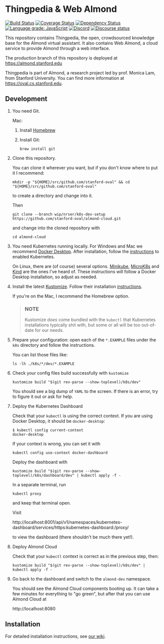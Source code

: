 # Thingpedia & Web Almond

[![Build Status](https://travis-ci.com/stanford-oval/almond-cloud.svg?branch=master)](https://travis-ci.com/stanford-oval/almond-cloud)
[![Coverage Status](https://coveralls.io/repos/github/stanford-oval/almond-cloud/badge.svg?branch=master)](https://coveralls.io/github/stanford-oval/almond-cloud?branch=master)
[![Dependency Status](https://david-dm.org/stanford-oval/almond-cloud/status.svg)](https://david-dm.org/stanford-oval/almond-cloud)
[![Language grade: JavaScript](https://img.shields.io/lgtm/grade/javascript/g/stanford-oval/almond-cloud.svg?logo=lgtm&logoWidth=18)](https://lgtm.com/projects/g/stanford-oval/almond-cloud/context:javascript)
[![Discord](https://img.shields.io/discord/642041264208085014)](https://discord.gg/anthtR4)
[![Discourse status](https://img.shields.io/discourse/https/community.almond.stanford.edu/status.svg)](https://community.almond.stanford.edu)

This repository contains Thingpedia, the open, crowdsourced knowledge base for
the Almond virtual assistant. It also contains Web Almond, a cloud service to
provide Almond through a web interface.

The production branch of this repository is deployed at
<https://almond.stanford.edu>

Thingpedia is part of Almond, a research project led by
prof. Monica Lam, from Stanford University.  You can find more
information at <https://oval.cs.stanford.edu>.

## Development

1.  You need Git.
    
    Mac:
    
    1.  Install [Homebrew](https://brew.sh/)
    2.  Install Git:
        
            brew install git
    
2.  Clone this repository.
    
    You can clone it wherever you want, but if you don't know where to put it I
    recommend:
    
        mkdir -p "${HOME}/src/github.com/stanford-oval" && cd "${HOME}/src/github.com/stanford-oval"
    
    to create a directory and change into it.
    
    Then
    
        git clone --branch wip/nrser/k8s-dev-setup https://github.com/stanford-oval/almond-cloud.git
    
    and change into the cloned repository with
    
        cd almond-cloud

3.  You need Kubernetes running locally. For Windows and Mac we recommend 
    [Docker Desktop][]. After installation, follow the
    [instructions](https://docs.docker.com/desktop/kubernetes/#enable-kubernetes)
    to enabled Kubernetes.
    
    On Linux, there are (of course) several options. [Minikube][], [MicroK8s][]
    and [Kind][] are the ones I've heard of. These instructions will follow a
    Docker Desktop installation, so adjust as needed.
    
    [Docker Desktop]: https://www.docker.com/products/docker-desktop
    [Minikube]: https://github.com/kubernetes/minikube
    [MicroK8s]: https://microk8s.io/
    [Kind]: https://github.com/kubernetes-sigs/kind
    
4.  Install the latest [Kustomize][]. Follow their installation
    [instructions](https://kubectl.docs.kubernetes.io/installation/kustomize/).
    
    If you're on the Mac, I recommend the Homebrew option.
    
    > ### NOTE ###
    > 
    > Kustomize _does_ come bundled with the `kubectl` that Kubernetes
    > installations typically shit with, but some or all will be too out-of-date
    > for our needs.
    
    [Kustomize]: https://kustomize.io/
    
5.  Prepare your configuration: open each of the `*.EXAMPLE` files under the
    `k8s` directory and follow the instructions.
    
    You can list those files like:
    
        ls -lh ./k8s/*/dev/*.EXAMPLE
    
6.  Check your config files build successfully with `kustomize`
    
        kustomize build "$(git rev-parse --show-toplevel)/k8s/dev"
    
    You should see a big dump of `YAML` to the screen. If there is an error,
    try to figure it out or ask for help.
    
7.  Deploy the Kubernetes Dashboard
    
    Check that your `kubectl` is using the correct context. If you are using
    Docker Desktop, it should be `docker-desktop`:
    
        $ kubectl config current-context
        docker-desktop
    
    If your context is wrong, you can set it with
    
        kubectl config use-context docker-dashboard
    
    Deploy the dashboard with
    
        kustomize build "$(git rev-parse --show-toplevel)/k8s/dashboard/dev" | kubectl apply -f -
    
    In a separate terminal, run
    
        kubectl proxy
    
    and keep that terminal open.
    
    Visit
    
    http://localhost:8001/api/v1/namespaces/kubernetes-dashboard/services/https:kubernetes-dashboard:/proxy/
    
    to view the dashboard (there shouldn't be much there yet!).
    
8.  Deploy Almond Cloud
    
    Check that your `kubectl` context is correct as in the previous step, then:
    
        kustomize build "$(git rev-parse --show-toplevel)/k8s/dev" | kubectl apply -f -
    
9.  Go back to the dashboard and switch to the `almond-dev` namespace.
    
    You should see the Almond Cloud components booting up. It can take a few
    minutes for everything to "go green", but after that you can use Almond
    Cloud at
    
    http://localhost:8080


## Installation

For detailed installation instructions, see
[our wiki](https://wiki.almond.stanford.edu/user-guide/almond-cloud/install).
